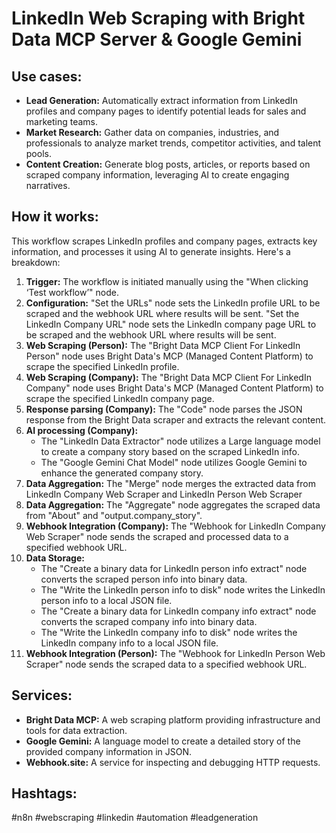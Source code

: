 # LinkedIn Web Scraping with Bright Data MCP Server & Google Gemini

## Use cases:

- **Lead Generation:** Automatically extract information from LinkedIn profiles and company pages to identify potential leads for sales and marketing teams.
- **Market Research:** Gather data on companies, industries, and professionals to analyze market trends, competitor activities, and talent pools.
- **Content Creation:** Generate blog posts, articles, or reports based on scraped company information, leveraging AI to create engaging narratives.

## How it works:

This workflow scrapes LinkedIn profiles and company pages, extracts key information, and processes it using AI to generate insights. Here's a breakdown:

1.  **Trigger:** The workflow is initiated manually using the "When clicking ‘Test workflow’" node.
2.  **Configuration:** "Set the URLs" node sets the LinkedIn profile URL to be scraped and the webhook URL where results will be sent. "Set the LinkedIn Company URL" node sets the LinkedIn company page URL to be scraped and the webhook URL where results will be sent.
3.  **Web Scraping (Person):** The "Bright Data MCP Client For LinkedIn Person" node uses Bright Data's MCP (Managed Content Platform) to scrape the specified LinkedIn profile.
4.  **Web Scraping (Company):** The "Bright Data MCP Client For LinkedIn Company" node uses Bright Data's MCP (Managed Content Platform) to scrape the specified LinkedIn company page.
5.  **Response parsing (Company):** The "Code" node parses the JSON response from the Bright Data scraper and extracts the relevant content.
6.  **AI processing (Company):**
    -   The "LinkedIn Data Extractor" node utilizes a Large language model to create a company story based on the scraped LinkedIn info.
    -   The "Google Gemini Chat Model" node utilizes Google Gemini to enhance the generated company story.
7.  **Data Aggregation:** The "Merge" node merges the extracted data from LinkedIn Company Web Scraper and LinkedIn Person Web Scraper
8.  **Data Aggregation:** The "Aggregate" node aggregates the scraped data from "About" and "output.company_story".
9.  **Webhook Integration (Company):** The "Webhook for LinkedIn Company Web Scraper" node sends the scraped and processed data to a specified webhook URL.
10. **Data Storage:**
    -  The "Create a binary data for LinkedIn person info extract" node converts the scraped person info into binary data.
    -  The "Write the LinkedIn person info to disk" node writes the LinkedIn person info to a local JSON file.
    -  The "Create a binary data for LinkedIn company info extract" node converts the scraped company info into binary data.
    -  The "Write the LinkedIn company info to disk" node writes the LinkedIn company info to a local JSON file.
11. **Webhook Integration (Person):** The "Webhook for LinkedIn Person Web Scraper" node sends the scraped data to a specified webhook URL.

## Services:

-   **Bright Data MCP:**  A web scraping platform providing infrastructure and tools for data extraction.
-   **Google Gemini:** A language model to create a detailed story of the provided company information in JSON.
-   **Webhook.site:** A service for inspecting and debugging HTTP requests.

## Hashtags:

#n8n #webscraping #linkedin #automation #leadgeneration
